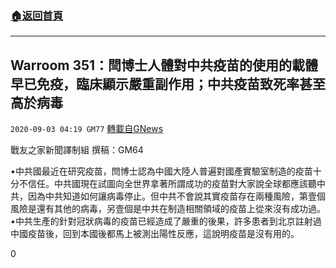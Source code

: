 ###  [:house:返回首頁](https://github.com/ourhimalayas/txt)
---

## Warroom 351：閆博士人體對中共疫苗的使用的載體早已免疫，臨床顯示嚴重副作用；中共疫苗致死率甚至高於病毒
`2020-09-03 04:19 GM77` [轉載自GNews](https://gnews.org/zh-hant/331429/)

戰友之家新聞譯制組
撰稿：GM64



•中共國最近在研究疫苗，閆博士認為中國大陸人普遍對國產實驗室制造的疫苗十分不信任。中共國現在試圖向全世界拿著所謂成功的疫苗對大家說全球都應該聽中共，因為中共知道如何讓病毒停止。但中共不會說其實疫苗存在兩種風險，第壹個風險是還有其他的病毒，另壹個是中共在制造相關領域的疫苗上從來沒有成功過。
•中共生產的針對冠狀病毒的疫苗已經造成了嚴重的後果，許多患者到北京註射過中國疫苗後，回到本國後都馬上被測出陽性反應，這說明疫苗是沒有用的。

0
